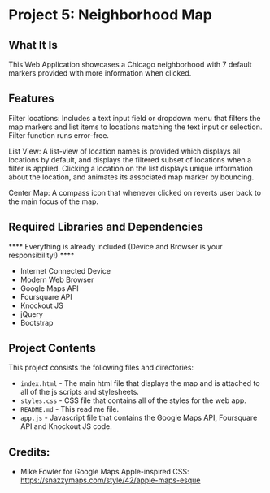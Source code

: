 # Project 5: Neighborhood Map

## What It Is
This Web Application showcases a Chicago neighborhood with 7 default markers provided with more information when clicked.

## Features
Filter locations: Includes a text input field or dropdown menu that filters the map markers and list items to locations
matching the text input or selection. Filter function runs error-free.

List View: A list-view of location names is provided which displays all locations by default, and displays the filtered
subset of locations when a filter is applied. Clicking a location on the list displays unique information about the
location, and animates its associated map marker by bouncing.

Center Map: A compass icon that whenever clicked on reverts user back to the main focus of the map.


## Required Libraries and Dependencies
**** Everything is already included (Device and Browser is your responsibility!) ****

* Internet Connected Device
* Modern Web Browser
* Google Maps API
* Foursquare API
* Knockout JS
* jQuery
* Bootstrap

## Project Contents
This project consists the following files and directories:

* `index.html` - The main html file that displays the map and is attached to all of the js scripts and stylesheets.
* `styles.css` - CSS file that contains all of the styles for the web app.
* `README.md` - This read me file.
* `app.js` - Javascript file that contains the Google Maps API, Foursquare API and Knockout JS code.


## Credits:
* Mike Fowler for Google Maps Apple-inspired CSS: https://snazzymaps.com/style/42/apple-maps-esque

